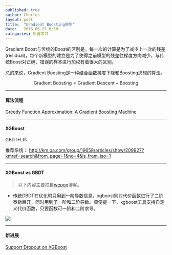 ```yaml
---
published: true
author: Charles
layout: post
title:  "Gradient Boosting模型"
date:   2016-06-27 8:30
categories: 机器学习
---
```


Gradient Boost与传统的Boost的区别是，每一次的计算是为了减少上一次的残差(residual)，每个新模型的建立是为了使得之前模型的残差往梯度方向减少，与传统Boost对正确、错误的样本进行加权有着很大的区别。

总的来说，Gradient Boosting是一种结合函数梯度下降和Boosting思想的算法。

$$\text{Gradient Boosting} = \text{Gradient Descent} + \text{Boosting}$$

---

#### 算法流程

[Greedy Function Approximation: A Gradient Boosting Machine](http://statweb.stanford.edu/~jhf/ftp/trebst.pdf)

---

#### XGBoost

GBDT+LR:

[](http://www.csie.ntu.edu.tw/~r01922136/kaggle-2014-criteo.pdf)

推荐系统：
http://km.oa.com/group/19658/articles/show/209927?kmref=search&from_page=1&no=4&is_from_iso=1

---

#### XGBoost vs GBDT

> 以下内容主要摘自[wepon](http://2hwp.com/)博客。

- 传统GBDT在优化时只用到一阶导数信息，xgboost则对代价函数进行了二阶泰勒展开，同时用到了一阶和二阶导数。顺便提一下，xgboost工具支持自定义代价函数，只要函数可一阶和二阶求导。

![][1]

---

#### 新进展

[Support Dropout on XGBoost](http://dmlc.ml/xgboost/2016/07/02/support-dropout-on-xgboost.html)

[1]:http://7xjbdi.com1.z0.glb.clouddn.com/xgb%2BTaylor.png


[^1]:[决策树模型组合之随机森林与GBDT](http://www.cnblogs.com/LeftNotEasy/archive/2011/03/07/random-forest-and-gbdt.html)
[^2]:[深入浅出ML之Boosting家族](http://www.52caml.com/head_first_ml/ml-chapter6-boosting-family/)
[^3]:[A Gentle Introduction to Gradient Boosting](http://www.chengli.io/tutorials/gradient_boosting.pdf)
[^4]:[Greedy Function Approximation: A Gradient Boosting Machine](http://statweb.stanford.edu/~jhf/ftp/trebst.pdf)

